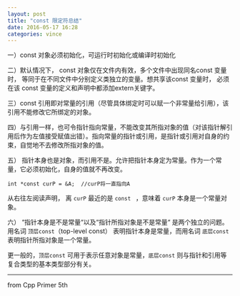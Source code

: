 ```yaml
---
layout: post
title: "const 限定符总结"
date: 2016-05-17 16:28
categories: vince
---
```



一）const 对象必须初始化，可运行时初始化或编译时初始化

二）默认情况下， const 对象仅在文件内有效，多个文件中出现同名const 变量时， 等同于在不同文件中分别定义类独立的变量。想共享该const 变量时， 必须在该 const 变量的定义和声明中都添加extern关键字。

三）const 引用即对常量的引用（尽管具体绑定时可以赋一个非常量给引用），该引用不能修改它所绑定的对象。

四）与引用一样，也可令指针指向常量，不能改变其所指对象的值（对该指针解引用后作为左值接受赋值出错）。指向常量的指针或引用，是指针或引用对自身的约束，自觉地不去修改所指对象的值。

五）  指针本身也是对象，而引用不是。允许把指针本身定为常量。作为一个常量，它必须初始化，自身的值就不再改变。

`` int *const curP = &A;  //curP将一直指向A ``

从右往左阅读声明， 离 ``curP`` 最近的是 ``const `` ，意味着 `` curP `` 本身是一个常量对象。

六）  “指针本身是不是常量“以及“指针所指对象是不是常量“ 是两个独立的问题。用名词 `` 顶层const ``（top-level const） 表明指针本身是常量，而用名词 `` 底层const `` 表明指针所指对象是一个常量。 
    
更一般的，`` 顶层const `` 可用于表示任意对象是常量，`` 底层const `` 则与指针和引用等复合类型的基本类型部分有关。

---

from Cpp Primer 5th


